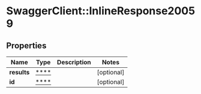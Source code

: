 # SwaggerClient::InlineResponse20059

## Properties
Name | Type | Description | Notes
------------ | ------------- | ------------- | -------------
**results** | [****](.md) |  | [optional] 
**id** | [****](.md) |  | [optional] 

